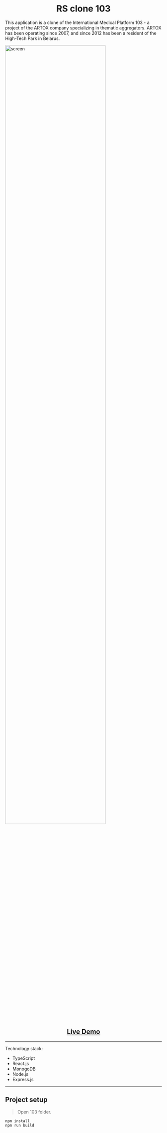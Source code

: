 <h1 align="center">RS clone 103</h1>

This application is a clone of the International Medical Platform 103 - a project of the ARTOX company specializing in thematic aggregators. ARTOX has been operating since 2007, and since 2012 has been a resident of the High-Tech Park in Belarus.

<img src="https://ibb.co/h1ZVZZ8" width="80%" alt="screen">

<h2 align="center"><a href="/">Live Demo</a></h2>

---

Technology stack:
- TypeScript
- React.js
- MonogoDB
- Node.js
- Express.js

---

## Project setup
> Open 103 folder.

```
npm install
npm run build
```
